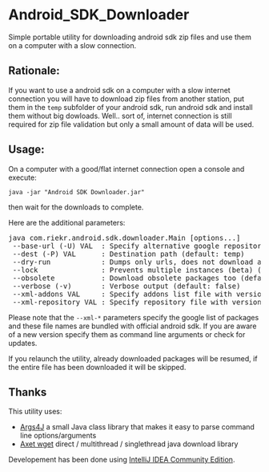 # Android_SDK_Downloader
Simple portable utility for downloading android sdk zip files and use them on a computer with a slow connection.

<h2>Rationale:</h2>
If you want to use a android sdk on a computer with a slow internet connection you will have to download zip files from another station, put them in the <code>temp</code> subfolder of your android sdk, run android sdk and install them without big dowloads. Well.. sort of, internet connection is still required for zip file validation but only a small amount of data will be used.

<h2>Usage:</h2>

On a computer with a good/flat internet connection open a console and execute:

<code>java -jar "Android SDK Downloader.jar"</code>

then wait for the downloads to complete.

Here are the additional parameters:

<pre>
java com.riekr.android.sdk.downloader.Main [options...]
 --base-url (-U) VAL  : Specify alternative google repository (default: https://dl.google.com/android/repository/)
 --dest (-P) VAL      : Destination path (default: temp)
 --dry-run            : Dumps only urls, does not download anything (default: false)
 --lock               : Prevents multiple instances (beta) (default: false)
 --obsolete           : Download obsolete packages too (default: false)
 --verbose (-v)       : Verbose output (default: false)
 --xml-addons VAL     : Specify addons list file with version (default: addons_list-2.xml)
 --xml-repository VAL : Specify repository file with version (default: repository-11.xml)
</pre>

Please note that the <code>--xml-*</code> parameters specify the google list of packages and these file names are bundled with official android sdk. If you are aware of a new version specify them as command line arguments or check for updates.
<p>
If you relaunch the utility, already downloaded packages will be resumed, if the entire file has been downloaded it will be skipped.
</p>

<h2>Thanks</h2>
This utility uses:
<ul>
<li><a href="https://github.com/kohsuke/args4j/">Args4J</a> a small Java class library that makes it easy to parse command line options/arguments</li>
<li><a href="https://github.com/axet/wget">Axet wget</a> direct / multithread / singlethread java download library</li>
</ul>

Developement has been done using <a href="https://www.jetbrains.com/idea/">IntelliJ IDEA Community Edition</a>.
